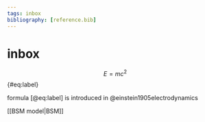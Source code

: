 ```yaml
---
tags: inbox
bibliography: [reference.bib]
---
```

# inbox

$$ E=mc^2 $$
{#eq:label}

formula [@eq:label] is introduced in @einstein1905electrodynamics

[[BSM model|BSM]]
